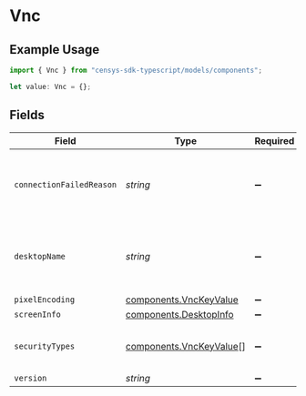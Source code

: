 # Vnc

## Example Usage

```typescript
import { Vnc } from "censys-sdk-typescript/models/components";

let value: Vnc = {};
```

## Fields

| Field                                                              | Type                                                               | Required                                                           | Description                                                        |
| ------------------------------------------------------------------ | ------------------------------------------------------------------ | ------------------------------------------------------------------ | ------------------------------------------------------------------ |
| `connectionFailedReason`                                           | *string*                                                           | :heavy_minus_sign:                                                 | If server terminates handshake, the reason offered (if any)        |
| `desktopName`                                                      | *string*                                                           | :heavy_minus_sign:                                                 | Desktop name provided by the server, capped at 255 bytes           |
| `pixelEncoding`                                                    | [components.VncKeyValue](../../models/components/vnckeyvalue.md)   | :heavy_minus_sign:                                                 | N/A                                                                |
| `screenInfo`                                                       | [components.DesktopInfo](../../models/components/desktopinfo.md)   | :heavy_minus_sign:                                                 | N/A                                                                |
| `securityTypes`                                                    | [components.VncKeyValue](../../models/components/vnckeyvalue.md)[] | :heavy_minus_sign:                                                 | server-specified security options                                  |
| `version`                                                          | *string*                                                           | :heavy_minus_sign:                                                 | N/A                                                                |